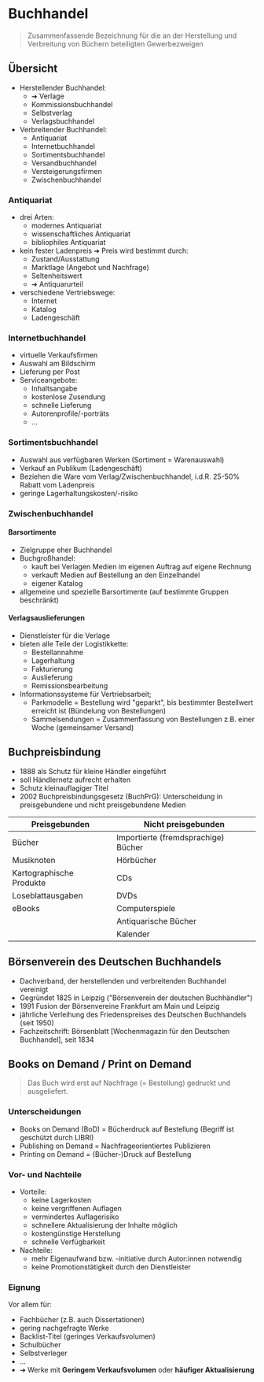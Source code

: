 # Buchhandel 

> Zusammenfassende Bezeichnung für die an der Herstellung und Verbreitung von Büchern beteiligten Gewerbezweigen



## Übersicht 

 * Herstellender Buchhandel:
    * &#10132; Verlage
    * Kommissionsbuchhandel 
    * Selbstverlag
    * Verlagsbuchhandel
 * Verbreitender Buchhandel:
    * Antiquariat 
    * Internetbuchhandel  
    * Sortimentsbuchhandel 
    * Versandbuchhandel
    * Versteigerungsfirmen 
    * Zwischenbuchhandel 



### Antiquariat 

  * drei Arten:
    * modernes Antiquariat
     * wissenschaftliches Antiquariat
     * bibliophiles Antiquariat
  * kein fester Ladenpreis &#10132; Preis wird bestimmt durch:
    * Zustand/Ausstattung
    * Marktlage (Angebot und Nachfrage)
    * Seltenheitswert 
    * &#10132; Antiquarurteil
  * verschiedene Vertriebswege:
    * Internet
     * Katalog
     * Ladengeschäft



### Internetbuchhandel 

  * virtuelle Verkaufsfirmen
  * Auswahl am Bildschirm
  * Lieferung per Post
  * Serviceangebote:
    * Inhaltsangabe
    * kostenlose Zusendung
    * schnelle Lieferung
    * Autorenprofile/-porträts
    * ...



### Sortimentsbuchhandel 

  * Auswahl aus verfügbaren Werken (Sortiment = Warenauswahl)
  * Verkauf an Publikum (Ladengeschäft)
  * Beziehen die Ware vom Verlag/Zwischenbuchhandel, i.d.R. 25-50% Rabatt vom Ladenpreis
  * geringe Lagerhaltungskosten/-risiko



### Zwischenbuchhandel 

#### Barsortimente 

  * Zielgruppe eher Buchhandel
  * Buchgroßhandel:
    * kauft bei Verlagen Medien im eigenen Auftrag auf eigene Rechnung
    * verkauft Medien auf Bestellung an den Einzelhandel
    * eigener Katalog
  * allgemeine und spezielle Barsortimente (auf bestimmte Gruppen beschränkt)



#### Verlagsauslieferungen 

  * Dienstleister für die Verlage
  * bieten alle Teile der Logistikkette:
    * Bestellannahme
    * Lagerhaltung
    * Fakturierung
    * Auslieferung
    * Remissionsbearbeitung
  * Informationssysteme für Vertriebsarbeit;
    * Parkmodelle = Bestellung wird "geparkt", bis bestimmter Bestellwert erreicht ist (Bündelung von Bestellungen)
    * Sammelsendungen = Zusammenfassung von Bestellungen z.B. einer Woche (gemeinsamer Versand)



## Buchpreisbindung 

  * 1888 als Schutz für kleine Händler eingeführt 
  * soll Händlernetz aufrecht erhalten
  * Schutz kleinauflagiger Titel
  * 2002 Buchpreisbindungsgesetz (BuchPrG): Unterscheidung in preisgebundene und nicht preisgebundene Medien

| Preisgebunden            | Nicht preisgebunden                 |
| ------------------------ | ----------------------------------- |
| Bücher                   | Importierte (fremdsprachige) Bücher |
| Musiknoten               | Hörbücher                           |
| Kartographische Produkte | CDs                                 |
| Loseblattausgaben        | DVDs                                |
| eBooks                   | Computerspiele                      |
|                          | Antiquarische Bücher                |
|                          | Kalender                            |



## Börsenverein des Deutschen Buchhandels 

- Dachverband, der herstellenden und verbreitenden Buchhandel vereinigt
- Gegründet 1825 in Leipzig ("Börsenverein der deutschen Buchhändler")
- 1991 Fusion der Börsenvereine Frankfurt am Main und Leipzig
- jährliche Verleihung des Friedenspreises des Deutschen Buchhandels (seit 1950)
- Fachzeitschrift: Börsenblatt [Wochenmagazin für den Deutschen Buchhandel], seit 1834



## Books on Demand / Print on Demand 

> Das Buch wird erst auf Nachfrage (= Bestellung) gedruckt und ausgeliefert.



### Unterscheidungen 

- Books on Demand (BoD) = Bücherdruck auf Bestellung (Begriff ist geschützt durch LIBRI)
- Publishing on Demand = Nachfrageorientiertes Publizieren
- Printing on Demand = (Bücher-)Druck auf Bestellung



### Vor- und Nachteile 

  - Vorteile:
    - keine Lagerkosten
    - keine vergriffenen Auflagen
    - vermindertes Auflagerisiko
    - schnellere Aktualisierung der Inhalte möglich
    - kostengünstige Herstellung
    - schnelle Verfügbarkeit
  - Nachteile:
    - mehr Eigenaufwand bzw. -initiative durch Autor:innen notwendig
    - keine Promotionstätigkeit durch den Dienstleister



### Eignung 

Vor allem für:

  * Fachbücher (z.B. auch Dissertationen)
  * gering nachgefragte Werke
  * Backlist-Titel (geringes Verkaufsvolumen)
  * Schulbücher
  * Selbstverleger
  * ...
  * &#10132; Werke mit **Geringem Verkaufsvolumen** oder **häufiger Aktualisierung**